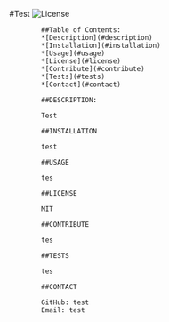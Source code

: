 #Test
            ![License](https://img.shields.io/static/v1?label=license&message=MIT&color=success)
        
            ##Table of Contents:
            *[Description](#description)
            *[Installation](#installation)
            *[Usage](#usage)
            *[License](#license)
            *[Contribute](#contribute)
            *[Tests](#tests)
            *[Contact](#contact)
        
            ##DESCRIPTION:
        
            Test
        
            ##INSTALLATION
        
            test
        
            ##USAGE
        
            tes
        
            ##LICENSE
        
            MIT
        
            ##CONTRIBUTE
        
            tes
        
            ##TESTS
        
            tes
        
            ##CONTACT
        
            GitHub: test
            Email: test
            